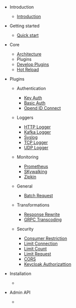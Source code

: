 - Introduction

  - [Introduction](introduction.md)
  
- Getting started
  
  - [Quick start](getting-started.md)

- Core

  - [Architecture](architecture-design.md)
  - Plugins
   - [Develop Plugins](plugin-develop.md)
   - [Hot Reload](plugins.md)

- Plugins

  - Authentication
    
    - [Key Auth](plugins/key-auth.md)
    - [Basic Auth](plugins/basic-auth.md)
    - [Opend ID Connect](plugins/oauth.md)
    
  - Loggers
  
    - [HTTP Logger](plugins/http-logger.md)
    - [Kafka Logger](plugins/kafka-logger.md)
    - [Syslog](plugins/syslog.md)
    - [TCP Logger](plugins/tcp-logger.md)
    - [UDP Logger](plugins/udp-logger.md)
  
  - Monitoring
  
    - [Prometheus](plugins/prometheus.md)
    - [SKywalking](plugins/skywalking.md)
    - [Zipkin](plugins/zipkin.md)
  
  - General
  
    - [Batch Request](plugins/batch-requests.md)
  
  - Transformations
  
    - [Response Rewrite](plugins/response-rewrite.md)
    - [GRPC Transcoding](plugins/grpc-transcode.md)
    
  
  - Security
    
    -  [Consumer Restriction](plugins/consumer-restriction.md)
    -  [Limit Connection](plugins/limit-conn.md)
    -  [Limit Count](plugins/limit-count.md)
    -  [Limit Request](plugins/limit-req.md)
    -  [CORS](plugins/cors.md)
    -  [Keycloak Authorizattion](plugins/authz-keycloak.md)

- Installation

  - [](how-to-build.md)

- Admin API

  - [](admin-api.md)  

